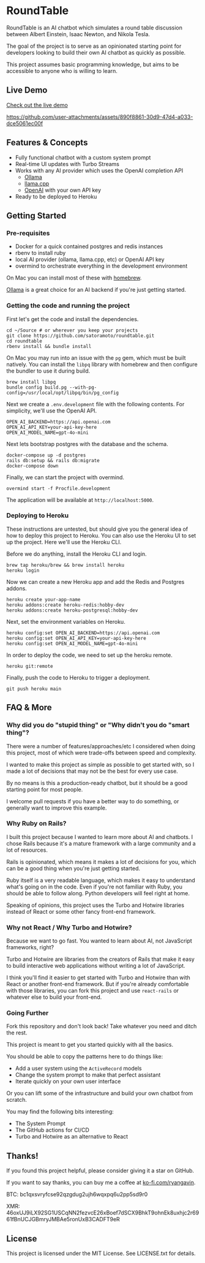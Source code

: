 # RoundTable
RoundTable is an AI chatbot which simulates a round table discussion between 
Albert Einstein, Isaac Newton, and Nikola Tesla.

The goal of the project is to serve as an opinionated starting point for 
developers looking to build their own AI chatbot as quickly as possible.

This project assumes basic programming knowledge, but aims to be accessible to anyone who is willing to learn.

## Live Demo
[Check out the live demo](https://roundtableai-580da9ec0237.herokuapp.com/)

https://github.com/user-attachments/assets/890f8861-30d9-47d4-a033-dce5061ec00f

## Features & Concepts
- Fully functional chatbot with a custom system prompt
- Real-time UI updates with Turbo Streams
- Works with any AI provider which uses the OpenAI completion API
  - [Ollama](https://ollama.com)
  - [llama.cpp](https://github.com/ggerganov/llama.cpp)
  - [OpenAI](https://openai.com/api/) with your own API key
- Ready to be deployed to Heroku

## Getting Started
### Pre-requisites
- Docker for a quick contained postgres and redis instances
- rbenv to install ruby
- local AI provider (ollama, llama.cpp, etc) or OpenAI API key
- overmind to orchestrate everything in the development environment

On Mac you can install most of these with [homebrew](https://brew.sh/). 

[Ollama](https://ollama.com/download) is a great choice for an AI backend if you're just getting started.

### Getting the code and running the project
First let's get the code and install the dependencies.
```shell
cd ~/Source # or wherever you keep your projects
git clone https://github.com/satoramoto/roundtable.git
cd roundtable
rbenv install && bundle install
```

On Mac you may run into an issue with the `pg` gem, which must be built natively.
You can install the `libpq` library with homebrew and then configure the bundler to use it during build.
```shell
brew install libpq
bundle config build.pg --with-pg-config=/usr/local/opt/libpq/bin/pg_config
```

Next we create a `.env.development` file with the following contents. For simplicity, we'll use the OpenAI API.
```shell
OPEN_AI_BACKEND=https://api.openai.com
OPEN_AI_API_KEY=your-api-key-here
OPEN_AI_MODEL_NAME=gpt-4o-mini
```

Next lets bootstrap postgres with the database and the schema.
```shell
docker-compose up -d postgres
rails db:setup && rails db:migrate
docker-compose down
```

Finally, we can start the project with overmind.
```shell
overmind start -f Procfile.development
```

The application will be available at `http://localhost:5000`.

### Deploying to Heroku
These instructions are untested, but should give you the general idea of how to deploy this project to Heroku.
You can also use the Heroku UI to set up the project. Here we'll use the Heroku CLI.

Before we do anything, install the Heroku CLI and login.
```shell
brew tap heroku/brew && brew install heroku
heroku login
```

Now we can create a new Heroku app and add the Redis and Postgres addons.
```shell
heroku create your-app-name
heroku addons:create heroku-redis:hobby-dev
heroku addons:create heroku-postgresql:hobby-dev
```

Next, set the environment variables on Heroku.
```shell
heroku config:set OPEN_AI_BACKEND=https://api.openai.com
heroku config:set OPEN_AI_API_KEY=your-api-key-here
heroku config:set OPEN_AI_MODEL_NAME=gpt-4o-mini
```

In order to deploy the code, we need to set up the heroku remote.
```shell
heroku git:remote
```

Finally, push the code to Heroku to trigger a deployment.
```shell
git push heroku main
```

## FAQ & More
### Why did you do "stupid thing" or "Why didn't you do "smart thing"?
There were a number of features/approaches/etc I considered when doing this project, 
most of which were trade-offs between speed and complexity.

I wanted to make this project as simple as possible to get started with,
so I made a lot of decisions that may not be the best for every use case.

By no means is this a production-ready chatbot, but it should be a good starting point for most people.

I welcome pull requests if you have a better way to do something, or generally want to improve this example.

### Why Ruby on Rails?
I built this project because I wanted to learn more about AI and chatbots.
I chose Rails because it's a mature framework with a large community and a lot of resources.

Rails is opinionated, which means it makes a lot of decisions for you, 
which can be a good thing when you're just getting started.

Ruby itself is a very readable language, which makes it easy to understand what's going on in the code. 
Even if you're not familiar with Ruby, you should be able to follow along. Python developers will feel right at home.

Speaking of opinions, this project uses the Turbo and Hotwire libraries 
instead of React or some other fancy front-end framework.

### Why not React / Why Turbo and Hotwire?
Because we want to go fast. You wanted to learn about AI, not JavaScript frameworks, right?

Turbo and Hotwire are libraries from the creators of Rails that make it easy to 
build interactive web applications without writing a lot of JavaScript.

I think you'll find it easier to get started with Turbo and Hotwire than with React or another front-end framework.
But if you're already comfortable with those libraries, 
you can fork this project and use `react-rails` or whatever else to build your front-end.

### Going Further
Fork this repository and don't look back! Take whatever you need and ditch the rest. 

This project is meant to get you started quickly with all the basics. 

You should be able to copy the patterns here to do things like:
- Add a user system using the `ActiveRecord` models
- Change the system prompt to make that perfect assistant
- Iterate quickly on your own user interface

Or you can lift some of the infrastructure and build your own chatbot from scratch.

You may find the following bits interesting:
- The System Prompt
- The GitHub actions for CI/CD
- Turbo and Hotwire as an alternative to React

## Thanks!
If you found this project helpful, please consider giving it a star on GitHub.

If you want to say thanks, you can buy me a coffee at [ko-fi.com/ryangavin](https://ko-fi.com/ryangavin).

BTC: bc1qxsvryfcse92qzgdug2ujh6wqxpq6u2pp5sd9r0

XMR: 46oxUJ9iLX92SG1USCqNN2fezvcE26xBoef7dSCX9BhkT9ohnEk8uxhjc2r6961fBnUCJGBmryJMBAe5ronUxB3CADFT9eR

## License
This project is licensed under the MIT License. See LICENSE.txt for details.
